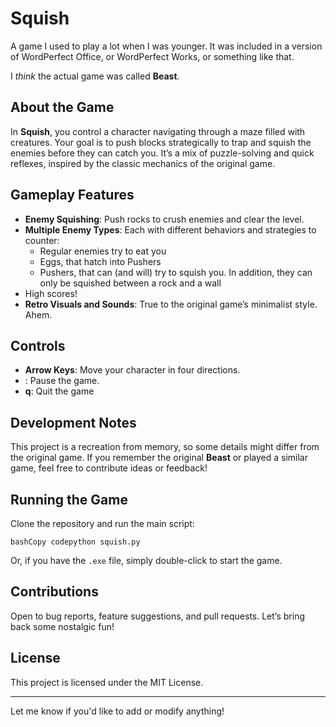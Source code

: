 # Squish

A game I used to play a lot when I was younger. It was included in a version of WordPerfect Office, or WordPerfect Works, or something like that.

I *think* the actual game was called **Beast**.

## About the Game

In **Squish**, you control a character navigating through a maze filled with creatures. Your goal is to push blocks strategically to trap and squish the enemies before they can catch you. It’s a mix of puzzle-solving and quick reflexes, inspired by the classic mechanics of the original game.

## Gameplay Features

- **Enemy Squishing**: Push rocks to crush enemies and clear the level.
- **Multiple Enemy Types**: Each with different behaviors and strategies to counter:
  - Regular enemies try to eat you
  - Eggs, that hatch into Pushers
  - Pushers, that can (and will) try to squish you. In addition, they can only be squished between a rock and a wall
- High scores!
- **Retro Visuals and Sounds**: True to the original game’s minimalist style. Ahem. 

## Controls

- **Arrow Keys**: Move your character in four directions.
- **<esc>**: Pause the game.
- **q**: Quit the game

## Development Notes

This project is a recreation from memory, so some details might differ from the original game. If you remember the original **Beast** or played a similar game, feel free to contribute ideas or feedback!

## Running the Game

Clone the repository and run the main script:

    bashCopy codepython squish.py

Or, if you have the `.exe` file, simply double-click to start the game.

## Contributions

Open to bug reports, feature suggestions, and pull requests. Let’s bring back some nostalgic fun!

## License

This project is licensed under the MIT License.

* * *

Let me know if you'd like to add or modify anything!
